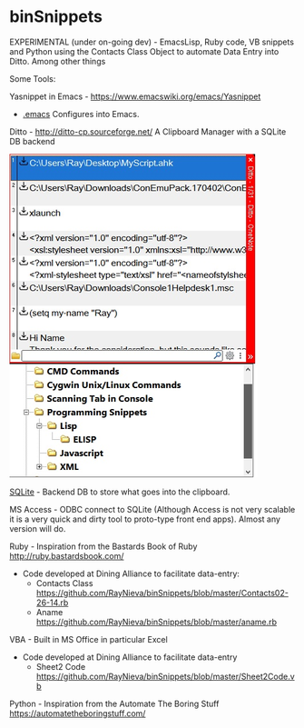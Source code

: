 # binSnippets
EXPERIMENTAL (under on-going dev) - EmacsLisp, Ruby code, VB snippets and Python using the Contacts Class Object to automate Data Entry into Ditto. Among other things


Some  Tools:

Yasnippet in Emacs - https://www.emacswiki.org/emacs/Yasnippet
- [.emacs](https://github.com/RayNieva/OrgWindowsDesktop/blob/master/.emacs) Configures into Emacs.

Ditto - http://ditto-cp.sourceforge.net/  A Clipboard Manager with a SQLite DB backend

![Ditto](https://github.com/RayNieva/OrgWindowsDesktop/blob/master/Ditto.jpg)

[SQLite](https://en.wikipedia.org/wiki/SQLite) - Backend DB to store what goes into the clipboard.

MS Access - ODBC connect to SQLite (Although Access is not very scalable it is a very  quick and dirty tool to proto-type front end apps). Almost any version will do.

Ruby - Inspiration from the Bastards Book of Ruby http://ruby.bastardsbook.com/

- Code developed at Dining Alliance to facilitate data-entry:
  - Contacts Class https://github.com/RayNieva/binSnippets/blob/master/Contacts02-26-14.rb
  - Aname https://github.com/RayNieva/binSnippets/blob/master/aname.rb

VBA - Built in MS Office in particular Excel

- Code developed at Dining Alliance to facilitate data-entry
  - Sheet2 Code https://github.com/RayNieva/binSnippets/blob/master/Sheet2Code.vb


Python - Inspiration from the Automate The Boring Stuff https://automatetheboringstuff.com/

